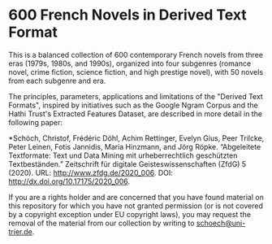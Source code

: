 # 600 French Novels in Derived Text Format

This is a balanced collection of 600 contemporary French novels from three eras (1979s, 1980s, and 1990s), organized into four subgenres (romance novel, crime fiction, science fiction, and high prestige novel), with 50 novels from each subgenre and era.

The principles, parameters, applications and limitations of the "Derived Text Formats", inspired by initiatives such as the Google Ngram Corpus and the Hathi Trust's Extracted Features Dataset, are described in more detail in the following paper: 

*Schöch, Christof, Frédéric Döhl, Achim Rettinger, Evelyn Gius, Peer Trilcke, Peter Leinen, Fotis Jannidis, Maria Hinzmann, and Jörg Röpke. “Abgeleitete Textformate: Text und Data Mining mit urheberrechtlich geschützten Textbeständen.” Zeitschrift für digitale Geisteswissenschaften (ZfdG) 5 (2020). URL: http://www.zfdg.de/2020_006. DOI: http://dx.doi.org/10.17175/2020_006.

If you are a rights holder and are concerned that you have found material on this repository for which you have not granted permission (or is not covered by a copyright exception under EU copyright laws), you may request the removal of the material from our collection by writing to schoech@uni-trier.de.